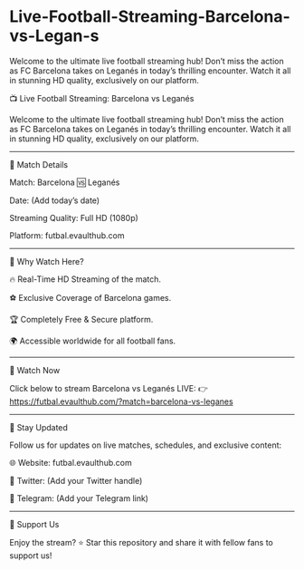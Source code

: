 # Live-Football-Streaming-Barcelona-vs-Legan-s
Welcome to the ultimate live football streaming hub! Don’t miss the action as FC Barcelona takes on Leganés in today’s thrilling encounter. Watch it all in stunning HD quality, exclusively on our platform.


📺 Live Football Streaming: Barcelona vs Leganés

Welcome to the ultimate live football streaming hub! Don’t miss the action as FC Barcelona takes on Leganés in today’s thrilling encounter. Watch it all in stunning HD quality, exclusively on our platform.


---

🎥 Match Details

Match: Barcelona 🆚 Leganés

Date: (Add today’s date)

Streaming Quality: Full HD (1080p)

Platform: futbal.evaulthub.com



---

🌟 Why Watch Here?

🔥 Real-Time HD Streaming of the match.

⚽ Exclusive Coverage of Barcelona games.

🏆 Completely Free & Secure platform.

🌍 Accessible worldwide for all football fans.



---

🔗 Watch Now

Click below to stream Barcelona vs Leganés LIVE:
👉 https://futbal.evaulthub.com/?match=barcelona-vs-leganes


---

📢 Stay Updated

Follow us for updates on live matches, schedules, and exclusive content:

🌐 Website: futbal.evaulthub.com

📣 Twitter: (Add your Twitter handle)

💬 Telegram: (Add your Telegram link)



---

🚀 Support Us

Enjoy the stream? ⭐ Star this repository and share it with fellow fans to support us!
